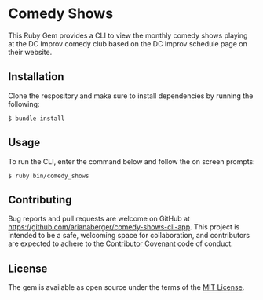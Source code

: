 # Comedy Shows

This Ruby Gem provides a CLI to view the monthly comedy shows playing at the DC Improv comedy club based on the DC Improv schedule page on their website.

## Installation

Clone the respository and make sure to install dependencies by running the following:

    $ bundle install

## Usage

To run the CLI, enter the command below and follow the on screen prompts:

    $ ruby bin/comedy_shows


## Contributing

Bug reports and pull requests are welcome on GitHub at https://github.com/arianaberger/comedy-shows-cli-app. This project is intended to be a safe, welcoming space for collaboration, and contributors are expected to adhere to the [Contributor Covenant](contributor-covenant.org) code of conduct.


## License

The gem is available as open source under the terms of the [MIT License](http://opensource.org/licenses/MIT).

